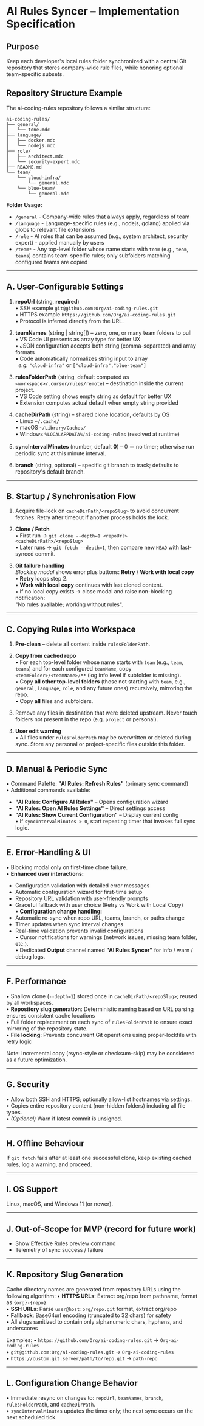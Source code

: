 # AI Rules Syncer – Implementation Specification

## Purpose  
Keep each developer's local rules folder synchronized with a central Git repository that stores company-wide rule files, while honoring optional team-specific subsets.

## Repository Structure Example
The ai-coding-rules repository follows a similar structure:

```
ai-coding-rules/
├── general/
│   └── tone.mdc
├── language/
│   ├── docker.mdc
│   └── nodejs.mdc
├── role/
│   ├── architect.mdc
│   └── security-expert.mdc
├── README.md
└── team/
    └── cloud-infra/
        └── general.mdc
    └── blue-team/
        └── general.mdc    
```

**Folder Usage:**
- `/general` - Company-wide rules that always apply, regardless of team
- `/language` - Language-specific rules (e.g., nodejs, golang) applied via globs to relevant file extensions
- `/role` - AI roles that can be assumed (e.g., system architect, security expert) - applied manually by users
- `/team*` - Any top-level folder whose name starts with `team` (e.g., `team`, `teams`) contains team-specific rules; only subfolders matching configured teams are copied

---

## A. User-Configurable Settings  
1. **repoUrl** (string, **required**)  
   • SSH example `git@github.com:Org/ai-coding-rules.git`  
   • HTTPS example `https://github.com/Org/ai-coding-rules.git`  
   • Protocol is inferred directly from the URL.

2. **teamNames** (string | string[]) – zero, one, or many team folders to pull  
   • VS Code UI presents as array type for better UX  
   • JSON configuration accepts both string (comma-separated) and array formats  
   • Code automatically normalizes string input to array  
   &nbsp;&nbsp;_e.g._ `"cloud-infra"` or `["cloud-infra","blue-team"]`

3. **rulesFolderPath** (string, default computed as `<workspace>/.cursor/rules/remote`) – destination inside the current project.  
   • VS Code setting shows empty string as default for better UX  
   • Extension computes actual default when empty string provided

4. **cacheDirPath** (string) – shared clone location, defaults by OS  
   • Linux `~/.cache/`  
   • macOS `~/Library/Caches/`  
   • Windows `%LOCALAPPDATA%/ai-coding-rules` (resolved at runtime)

5. **syncIntervalMinutes** (number, default **0**) – 0 ＝ no timer; otherwise run periodic sync at this minute interval.

6. **branch** (string, optional) – specific git branch to track; defaults to repository's default branch.

---

## B. Startup / Synchronisation Flow  
1. Acquire file-lock on `cacheDirPath/<repoSlug>` to avoid concurrent fetches. Retry after timeout if another process holds the lock.  

2. **Clone / Fetch**  
   • First run → `git clone --depth=1 <repoUrl> <cacheDirPath>/<repoSlug>`  
   • Later runs → `git fetch --depth=1`, then compare new `HEAD` with last-synced commit.

3. **Git failure handling**  
   *Blocking modal* shows error plus buttons: **Retry** / **Work with local copy**  
   • **Retry** loops step 2.  
   • **Work with local copy** continues with last cloned content.  
   • If no local copy exists → close modal and raise non-blocking notification:  
     "No rules available; working without rules".

---

## C. Copying Rules into Workspace  
1. **Pre-clean** – delete **all** content inside `rulesFolderPath`.

2. **Copy from cached repo**  
   • For each top-level folder whose name starts with `team` (e.g., `team`, `teams`) and for each configured `teamName`, copy `<teamFolder>/<teamName>/**` (log info level if subfolder is missing).  
   • Copy **all other top-level folders** (those not starting with `team`, e.g., `general`, `language`, `role`, and any future ones) recursively, mirroring the repo.  
   • Copy **all** files and subfolders.

3. Remove any files in destination that were deleted upstream. Never touch folders not present in the repo (e.g. `project` or personal).

4. **User edit warning**  
   • All files under `rulesFolderPath` may be overwritten or deleted during sync. Store any personal or project-specific files outside this folder.

---

## D. Manual & Periodic Sync  
• Command Palette: **"AI Rules: Refresh Rules"** (primary sync command)  
• Additional commands available:  
  - **"AI Rules: Configure AI Rules"** – Opens configuration wizard  
  - **"AI Rules: Open AI Rules Settings"** – Direct settings access  
  - **"AI Rules: Show Current Configuration"** – Display current config  
• If `syncIntervalMinutes > 0`, start repeating timer that invokes full sync logic.

---

## E. Error-Handling & UI  
• Blocking modal only on first-time clone failure.  
• **Enhanced user interactions:**  
  - Configuration validation with detailed error messages  
  - Automatic configuration wizard for first-time setup  
  - Repository URL validation with user-friendly prompts  
  - Graceful fallback with user choice (Retry vs Work with Local Copy)  
• **Configuration change handling:**  
  - Automatic re-sync when repo URL, teams, branch, or paths change  
  - Timer updates when sync interval changes  
  - Real-time validation prevents invalid configurations  
• Cursor notifications for warnings (network issues, missing team folder, etc.).  
• Dedicated **Output** channel named **"AI Rules Syncer"** for info / warn / debug logs.

---

## F. Performance  
• Shallow clone (`--depth=1`) stored once in `cacheDirPath/<repoSlug>`; reused by all workspaces.  
• **Repository slug generation**: Deterministic naming based on URL parsing ensures consistent cache locations  
• Full folder replacement on each sync of `rulesFolderPath` to ensure exact mirroring of the repository state.  
• **File locking**: Prevents concurrent Git operations using proper-lockfile with retry logic  

Note: Incremental copy (rsync-style or checksum-skip) may be considered as a future optimization.

---

## G. Security  
• Allow both SSH and HTTPS; optionally allow-list hostnames via settings.  
• Copies entire repository content (non-hidden folders) including all file types.  
• _(Optional)_ Warn if latest commit is unsigned.

---

## H. Offline Behaviour  
If `git fetch` fails after at least one successful clone, keep existing cached rules, log a warning, and proceed.

---

## I. OS Support  
Linux, macOS, and Windows 11 (or newer).

---

## J. Out-of-Scope for MVP (record for future work)  
* Show Effective Rules preview command  
* Telemetry of sync success / failure

---

## K. Repository Slug Generation
Cache directory names are generated from repository URLs using the following algorithm:
• **HTTPS URLs**: Extract org/repo from pathname, format as `{org}-{repo}`  
• **SSH URLs**: Parse `user@host:org/repo.git` format, extract org/repo  
• **Fallback**: Base64url encoding (truncated to 32 chars) for safety  
• All slugs sanitized to contain only alphanumeric chars, hyphens, and underscores  

Examples:
• `https://github.com/Org/ai-coding-rules.git` → `Org-ai-coding-rules`  
• `git@github.com:Org/ai-coding-rules.git` → `Org-ai-coding-rules`  
• `https://custom.git.server/path/to/repo.git` → `path-repo`  

---

## L. Configuration Change Behavior
• Immediate resync on changes to: `repoUrl`, `teamNames`, `branch`, `rulesFolderPath`, and `cacheDirPath`.  
• `syncIntervalMinutes` updates the timer only; the next sync occurs on the next scheduled tick.